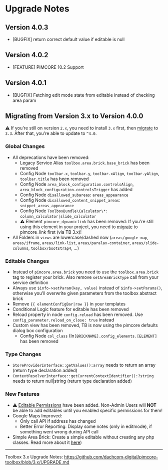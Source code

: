 # Upgrade Notes

## Version 4.0.3
- [BUGFIX] return correct default value if editable is null

## Version 4.0.2
- [FEATURE] PIMCORE 10.2 Support

## Version 4.0.1
- [BUGFIX] Fetching edit mode state from editable instead of checking area param
 
## Migrating from Version 3.x to Version 4.0.0
⚠️ If you're still on version `2.x`, you need to install `3.x` first, then [migrate](https://github.com/dachcom-digital/pimcore-toolbox/blob/3.x/UPGRADE.md) to `3.3`. After that, you're able to update to `^4.0`.

### Global Changes
- All deprecations have been removed: 
  - Legacy Service Alias `toolbox.area.brick.base_brick` has been removed 
  - Config Node `toolbar.x`, `toolbar.y`, `toolbar.xAlign`, `toolbar.yAlign`, `toolbar.title` has been removed
  - Config Node `area_block_configuration.controlsAlign`, `area_block_configuration.controlsTrigger` has added
  - Config Node `disallowed_subareas`: `areas_appearance`
  - Config Node `disallowed_content_snippet_areas`: `snippet_areas_appearance`
  - Config Node `ToolboxBundle\Calculator\*`: `column_calculator|slide_calculator`
  - ⚠️ Element `pimcore_dynamiclink` has been removed: If you're still using this element in your project, you need to [migrate](https://github.com/dachcom-digital/pimcore-toolbox/blob/3.x/docs/70_ConfigurationFlags.md#-use_dynamic_links-flag) to pimcore_link first (via TB 3.x)!
- All Folders in `views` are lowercase/dashed now (`areas/google-map`, `areas/iframe`, `areas/link-list`, `areas/paralax-container`, `areas/slide-columns`, `toolbox/bootstrap4`, ...)

### Editable Changes
- Instead of `pimcore.area.brick` you need to use the `toolbox.area.brick` tag to register your brick. Also remove `setAreaBrickType` call from your service definition 
- Always use `$info->setParam(key, value)` instead of `$info->setParams()`, otherwise you'll overwrite given parameters from the toolbox abstract brick
- Remove `{{ elementConfigBar|raw }}` in your templates
- Conditional Logic feature for editable has been removed
- Reload property in node `config.reload` has been removed. Use `config_parameter.reload_on_close: true` instead
- Custom view has been removed, TB is now using the pimcore defaults dialog box configuration
   - Config Node `col_class` (In`[BRICKNAME].config_elements.[ELEMENT]` has been removed

### Type Changes
- `StoreProviderInterface::getValues():array` needs to return an array (return type declaration added)
- `ContextResolverInterface::getCurrentContextIdentifier():?string` needs to return null|string (return type declaration added)

### New Features
- ⚠️ [Editable Permissions](https://github.com/dachcom-digital/pimcore-toolbox/issues/161) have been added. Non-Admin Users will **NOT** be able to add editables until you enabled specific permissions for them! 
- Google Maps Improved: 
  - Only call API if address has changed
  - Better Error Reporting: Display some notes (only in editmode), if something went wrong during API call
- Simple Area Brick: Create a simple editable without creating any php classes. Read more about it [here](./docs/10_CustomBricks.md#simple-brick))
***

Toolbox 3.x Upgrade Notes: https://github.com/dachcom-digital/pimcore-toolbox/blob/3.x/UPGRADE.md
